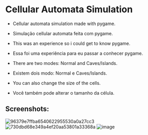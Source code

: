 # Cellular Automata Simulation

- Cellular automata simulation made with pygame.
- Simulação cellular automata feita com pygame.

- This was an experience so i could get to know pygame.
- Essa foi uma experiência para eu passar a conhecer pygame.

- There are two modes: Normal and Caves/Islands.
- Existem dois modo: Normal e Caves/Islands.

- You can also change the size of the cells.
- Você também pode alterar o tamanho da célula.

## Screenshots:

![96379e7ffba6540622955530a0a27cc3](https://user-images.githubusercontent.com/27747604/119062390-105dde00-b9ad-11eb-9039-24a6b583033f.gif)
![730dbd68e349a4ef20aa53801a33368a](https://user-images.githubusercontent.com/27747604/119062393-1489fb80-b9ad-11eb-8302-c7d54c35e708.gif)
![image](https://user-images.githubusercontent.com/27747604/119062364-f7552d00-b9ac-11eb-8142-81d4df0cfd6b.png)
